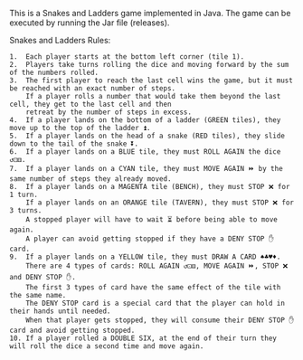 This is a Snakes and Ladders game implemented in Java.
The game can be executed by running the Jar file (releases).

Snakes and Ladders Rules:

    1.  Each player starts at the bottom left corner (tile 1).
    2.  Players take turns rolling the dice and moving forward by the sum of the numbers rolled.
    3.  The first player to reach the last cell wins the game, but it must be reached with an exact number of steps.
        If a player rolls a number that would take them beyond the last cell, they get to the last cell and then
        retreat by the number of steps in excess.
    4.  If a player lands on the bottom of a ladder (GREEN tiles), they move up to the top of the ladder ⏫.
    5.  If a player lands on the head of a snake (RED tiles), they slide down to the tail of the snake ⏬.
    6.  If a player lands on a BLUE tile, they must ROLL AGAIN the dice ↺⚀⚅.
    7.  If a player lands on a CYAN tile, they must MOVE AGAIN ⏩ by the same number of steps they already moved.
    8.  If a player lands on a MAGENTA tile (BENCH), they must STOP ❌ for 1 turn.
        If a player lands on an ORANGE tile (TAVERN), they must STOP ❌ for 3 turns.
        A stopped player will have to wait ⏳ before being able to move again.
        A player can avoid getting stopped if they have a DENY STOP ✋ card.
    9.  If a player lands on a YELLOW tile, they must DRAW A CARD ♠♣♥♦.
        There are 4 types of cards: ROLL AGAIN ↺⚀⚅, MOVE AGAIN ⏩, STOP ❌ and DENY STOP ✋.
        The first 3 types of card have the same effect of the tile with the same name.
        The DENY STOP card is a special card that the player can hold in their hands until needed.
        When that player gets stopped, they will consume their DENY STOP ✋ card and avoid getting stopped.
    10. If a player rolled a DOUBLE SIX, at the end of their turn they will roll the dice a second time and move again.
